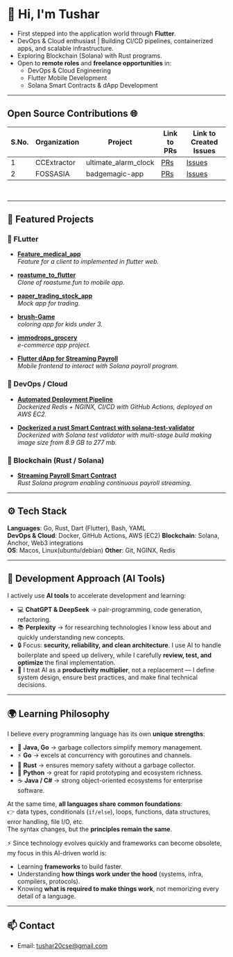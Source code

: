 # 👋 Hi, I'm Tushar  

- First stepped into the application world through **Flutter**.
- DevOps & Cloud enthusiast | Building CI/CD pipelines, containerized apps, and scalable infrastructure.  
- Exploring Blockchain (Solana) with Rust programs.  
- Open to **remote roles** and **freelance opportunities** in:  
   - DevOps & Cloud Engineering  
   - Flutter Mobile Development  
   - Solana Smart Contracts & dApp Development  

---

## Open Source Contributions 🌐

| S.No. | Organization | Project             | Link to PRs                                                                                       | Link to Created Issues                                                                                 |
|-------|--------------|---------------------|---------------------------------------------------------------------------------------------------|---------------------------------------------------------------------------------------------------------|
| 1     | CCExtractor  | ultimate_alarm_clock | [PRs](https://github.com/CCExtractor/ultimate_alarm_clock/pulls?q=is%3Apr+author%3Atushar11kh+is%3Aclosed) | [Issues](https://github.com/CCExtractor/ultimate_alarm_clock/issues?q=is%3Aissue+is%3Aclosed+author%3Atushar11kh) |
| 2     | FOSSASIA     | badgemagic-app      | [PRs](https://github.com/fossasia/badgemagic-app/pulls?q=is%3Apr+is%3Aclosed+author%3Atushar11kh) | [Issues](https://github.com/fossasia/badgemagic-app/issues?q=is%3Aissue%20state%3Aclosed%20author%3Atushar11kh) |
 

<br>

---


## 🚀 Featured Projects  

### 📱 FLutter 
- [**Feature_medical_app**](https://github.com/tushar11kh/feature_medical_app?tab=readme-ov-file)  
   *Feature for a client to implemented in flutter web.*

- [**roastume_to_flutter**](https://github.com/tushar11kh/roastume_to_flutter)  
   *Clone of roastume.fun to mobile app.*

- [**paper_trading_stock_app**](https://github.com/tushar11kh/paper_trading_stock_app)  
   *Mock app for trading.* 

- [**brush-Game**](https://github.com/tushar11kh/brush-Game)  
   *coloring app for kids under 3.*

- [**immodrops_grocery**](https://github.com/tushar11kh/immodrops_grocery)  
   *e-commerce app project.* 
  
- [**Flutter dApp for Streaming Payroll**](https://github.com/tushar11kh/streaming_payroll_solana_flutter)  
   *Mobile frontend to interact with Solana payroll program.*  

### 🔧 DevOps / Cloud  
- [**Automated Deployment Pipeline**](https://github.com/tushar11kh/cli_redis_nginx)  
   *Dockerized Redis + NGINX, CI/CD with GitHub Actions, deployed on AWS EC2.*  

- [**Dockerized a rust Smart Contract with solana-test-validator**](https://github.com/tushar11kh/streaming_payroll_solana)  
   *Dockerized with Solana test validator with multi-stage build making image size from 8.9 GB to 277 mb.*

### 🔗 Blockchain (Rust / Solana)  
- [**Streaming Payroll Smart Contract**](https://github.com/tushar11kh/streaming_payroll_solana)  
   *Rust Solana program enabling continuous payroll streaming.*  


---

## ⚙️ Tech Stack  

**Languages**: Go, Rust, Dart (Flutter), Bash, YAML  
**DevOps & Cloud**: Docker, GitHub Actions, AWS (EC2) 
**Blockchain**: Solana, Anchor, Web3 integrations  
**OS**: Macos, Linux(ubuntu/debian)
**Other**: Git, NGINX, Redis

---

## 🤖 Development Approach (AI Tools)  

I actively use **AI tools** to accelerate development and learning:  

- 💻 **ChatGPT & DeepSeek** → pair-programming, code generation, refactoring.  
- 📚 **Perplexity** → for researching technologies I know less about and quickly understanding new concepts.  
- 🔒 Focus: **security, reliability, and clean architecture**. I use AI to handle boilerplate and speed up delivery, while I carefully **review, test, and optimize** the final implementation.  
- 🚀 I treat AI as a **productivity multiplier**, not a replacement — I define system design, ensure best practices, and make final technical decisions.  

---

## 🌍 Learning Philosophy  

I believe every programming language has its own **unique strengths**:  
- 🧹 **Java, Go** → garbage collectors simplify memory management.  
- ⚡ **Go** → excels at concurrency with goroutines and channels.  
- 🔐 **Rust** → ensures memory safety without a garbage collector.  
- 🐍 **Python** → great for rapid prototyping and ecosystem richness.  
- ☕ **Java / C#** → strong object-oriented ecosystems for enterprise software.  

At the same time, **all languages share common foundations**:  
👉 data types, conditionals (`if/else`), loops, functions, data structures, error handling, file I/O, etc.  
The syntax changes, but the **principles remain the same**.  

⚡ Since technology evolves quickly and frameworks can become obsolete, my focus in this AI-driven world is:  
- Learning **frameworks** to build faster.  
- Understanding **how things work under the hood** (systems, infra, compilers, protocols).  
- Knowing **what is required to make things work**, not memorizing every detail of a language.

---

## 📫 Contact  

- Email: tushar20cse@gmail.com

